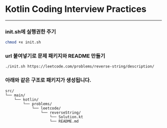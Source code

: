 # Kotlin Coding Interview Practices
---

### init.sh에 실행권한 주기

```bash
chmod +x init.sh
```

### url 붙여넣기로 문제 패키지와 README 만들기

```bash
./init.sh https://leetcode.com/problems/reverse-string/description/
```

### 아래와 같은 구조로 패키지가 생성됩니다.

```
src/
└── main/
    └── kotlin/
        └── problems/
            └── leetcode/
                └── reverseString/
                    └── Solution.kt
                    └── README.md
```